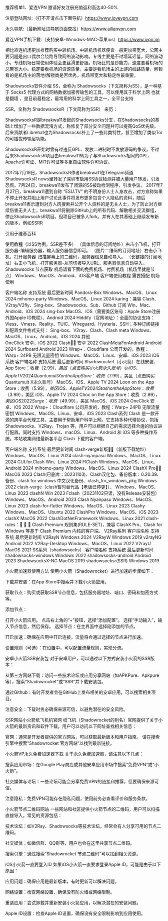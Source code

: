 推荐榜单1、爱连VPN 邀请好友注册充值返利高达40-50% 

注册登陆网址:（打不开请点击下面导航）https://www.iovevpn.com

永久导航:（最新网址进导航页面查找）https://www.ailianvpn.com

爱连VPN手机下载:（支持安卓-Winodws-MAC-苹果ios）https://www.ivpn.im

相比直连机场更加推荐购买中转机场。中转机场机器便宜一般更加带宽大，公网主要问题是出口偶尔会绕路导致网络波动影响。专线主要是不过墙延迟低，网络波动小，专线机场日常使用体验会更丝滑更舒服。机场比的是钞能力，速度要看机场的总带宽大小。稳定要看机场的资源质量，主要是看机场主的上游的线路质量，解锁看的是机场主的落地/解锁商是否优秀。机场带宽大和稳定性最重要。

Shadowsocks软件介绍
SS，全称为 Shadowsocks（下文简称为SS），是一种基于 Socks5 代理方式的网络数据加密传输包的工具，可以使用其于科学上网 也就是翻墙 ，是目前最稳定，最常用的科学上网工具之一，全平台支持

SSR，全称为 ShadowsocksR（下文简称为SSR） 来历：

ShadowsocksR是breakwa11发起的Shadowsocks分支，在Shadowsocks的基础上增加了一些数据混淆方式，称修复了部分安全问题并可以提高QoS优先级。后来贡献者Librehat也为Shadowsocks补上了一些此类特性，甚至增加了类似Tor的可插拔传输层功能。

ShadowsocksR开始时曾有过违反GPL、发放二进制时不发放源码的争议，不过后来ShadowsocksR项目由breakwa11转为了与Shadowsocks相同的GPL、Apache许可证、MIT许可证等多重自由软件许可协议。

2017年7月19日，ShadowsocksR作者breakwa11在Telegram频道ShadowsocksR news里转发了深圳市启用SS协议检测并被大量用户转发，引发恐慌。7月24日，breakwa11发布了闭源的SS被动检测程序，引发争议。 2017年7月27日，breakwa11遭到自称 “ESU.TV” 的不明身份人士人身攻击，对方宣称如果不停止开发并阻止用户讨论此事件将发布更多包含个人隐私的资料，随后breakwa11表示遭到对方人肉搜索并公开个人资料的是无关人士，为了防止对方继续伤害无关人士，breakwa11将删除GitHub上的所有代码、解散相关交流群组，停止ShadowsocksR项目。但项目已被多人fork。并有人在其基础上继续发布新的版本，例如SSRR

引用于维基百科

使用教程（以SS为例，SSR差不多）
（具体信息的订阅地址）右击小飞机，打开服务器-编辑服务器，输入服务器信息即可。
（图片二维码的订阅地址）右击小飞机，打开服务器-扫描屏幕上的二维码，服务器信息自动导入。
（长链接的订阅地址）右击小飞机，打开服务器-从剪切板导入URL，服务器信息自动导入。
Shadowsocks 节点获取
机场请看下面的免费机场、付费机场（机场里就是节点）
Windows、MacOS、Android、iOS客户端
客户端使用教程 需要搭配 机场 使用

客户端名称	支持系统	最后更新时间
Pandora-Box	Windows、MacOS、Linux	2024
mihomo-party	Windows、MacOS、Linux	2024
karing：兼容 Clash、V2ray/V2fly、Sing-box、Shadowsocks、Sub、Github 订阅	Win、Mac、Android、iOS	2024
sing-box	MacOS、iOS（需要美区账号：Apple Store注册外国Apple ID教程）、Android	2024
Hiddify（官网地址）：全面的协议支持：Vless、Vmess、Reality、TUIC、Wireguard、Hysteria、SSH；多种订阅链接和配置文件格式支持： Sing-box、V2ray、Clash、Clash meta	Windows、MacOS、Linux、Android、iOS	2024
其他	
OneClick	安卓、iOS	2022
Clash👍🏻	安卓	2022
ClashMetaForAndroid	Android	2024
Surfboard	Android	2023
Wrap+：Cloudflare 公司开发的，教程：Warp+ 24PB 无限流量密钥	Windows、MacOS、Linux、安卓、iOS	2023
iOS系统
客户端名称	支持系统	最后更新时间
Shadowrocket（小火箭）在线安装、App Store：收费（$2.99)，美区（点击购买小火箭永久账号）👍	iOS、Apple TV	2024
Quantumult X on the App Store：收费（$7.99），美区（点击购买Quantumult X永久账号）	MacOS、iOS、Apple TV	2024
Loon on the App Store：收费（$5.99），美区	iOS、Apple TV	2024
Stash on the App Store：收费（$3.99），美区	iOS、Apple TV	2024
Choc on the App Store：收费（$2.99），美区	iOS	2022
Surge：收费（$49.99），美区	MacOS、iOS	2024
OneClick	安卓、iOS	2022
Wrap+：Cloudflare 公司开发的，教程：Warp+ 24PB 无限流量密钥	Windows、MacOS、Linux、安卓、iOS	2023
Clash系列
Clash 是一款开源的跨平台代理工具，主要用于帮助用户科学上网。它支持多种代理协议，包括 Shadowsocks、V2Ray、Trojan 等，用户可以根据自己的需求选择合适的协议进行配置。同时支持 Windows、macOS、Linux、Android 和 iOS 等多种操作系统。本站收集网络最新各平台 Clash 下载的客户端。

客户端名称	支持系统	最后更新时间
clash-verge新版👍🏻（新版下载地址）	Windows、MacOS、Linux	2024
clash-nyanpasu	Windows、MacOS、Linux	2024
GUI.for.Clash	Win、Linux	2024
FlClash	Windows、MacOS、Linux、Android	2024
mihomo-party	Windows、MacOS、Linux	2024
ClashX Pro👍🏻	MacOS	2023
Clash(已删库：20231103)、Clash汉化包、备份版本：0.20.39、备份、clash for windows 中文汉化备份、clash_for_windows_pkg	Windows	2022
clash-verge（clash暂时替代品【老版已停更】）、	Windows、MacOS、Linux	2023
clashN	Win	2023
Fclash（20231102只读，没有Release安装包）	Windows、MacOS、Android	2023
Clash Nyanpasu	Windows、MacOS、Linux	2023
clash-for-flutter	Windows、MacOS、Linux	2023
Clashy	Windows、MacOS、Ubuntu	2022
ClashPro	Windows、MacOS、iOS	2023
clashX	MacOS	2022
ClashDotNetFramework	Windows、Linux	2021
clash-rules：🦄️ 🎃 👻 Clash Premium 规则集(RULE-SET)，兼容 ClashX Pro、Clash for Windows 等基于 Clash Premium 内核的客户端。
V2Ray系列
客户端名称	支持系统	最后更新时间
V2RayN	Windows	2024
V2RayW	Windows	2019
v2rayNG	Android	2022
V2Ray-Desktop	Windows、MacOS、Linux	2022
V2rayU	MacOS	2021
SS系列（shadowsocks）
客户端名称	支持系统	最后更新时间
shadowsocks-windows	Windows	2022
shadowsocks-android	Android	2023
ShadowsocksX-NG	MacOS	2019
shadowsocksr(SSR)	Windows	2019

小火箭加速器使用方法
使用小火箭（Shadowrocket）进行加速的步骤如下：

下载并安装：在App Store中搜索并下载小火箭应用。

获取节点：购买或获取SSR节点信息，包括服务器地址、端口、密码和加密方式等。

添加节点：

打开小火箭应用。
点击右上角的“+”按钮，选择“添加配置”。
选择“手动输入”，输入节点信息，然后保存。
选择节点：在主界面中选择刚添加的节点。

开启加速：确保在应用中开启连接，流量将会通过选择的节点进行加速。

设置规则（可选）：在设置中，可以配置流量规则，实现分流。

安卓小火箭SSR安装包
对于安卓用户，可以通过以下方式安装小火箭的SSR版本：

从第三方网站下载：访问一些技术论坛或应用分享网站（如APKPure、Apkpure等），搜索“Shadowrocket”或“SSR”并下载安装包。

通过Github：有时开发者会在GitHub上发布相关的安卓应用，可以搜索相关项目。

注意安全：下载时务必确保来源可信，以避免潜在的安全风险。

SSR网站小火箭纸飞机机官网
纸飞机（Shadowrocket的别名）官网提供了关于小火箭的最新资讯和软件下载。用户可以访问以下网址查找相关信息：

官网：通常是开发者提供的官方网站，可以获取最新版本和用户指南。
请在搜索引擎中搜索“Shadowrocket 官方网站”以找到最新链接。

小火箭VP永久免费加速器下载
关于永久免费加速器，请注意以下几点：

搜索应用市场：在Google Play商店或其他安卓应用市场中搜索“免费VPN”或“小火箭”。

社交媒体与论坛：一些论坛可能会分享免费VPN的链接和推荐，但要确保来源可信。

注意隐私：免费VPN可能存在隐私问题，使用前务必查看评价和服务条款。

小火箭节点二维码网站
一些网站和社区提供小火箭节点的二维码，用户可以扫描直接导入。常见的资源包括：

技术论坛：如V2Ray、Shadowsocks等技术论坛，经常会有人分享可用的节点二维码。

社交媒体：如微信群、QQ群等，用户也会在这里共享节点二维码。

搜索引擎：通过搜索“Shadowrocket 节点二维码”可以找到相关资源。

iOS小火箭一直要登入ID
如果iOS小火箭一直要求登录Apple ID，可能是由于以下原因：

应用问题：确保应用是最新版本，有时更新可以解决问题。

网络设置：检查网络设置，确保没有防火墙或网络限制。

重装应用：尝试卸载并重新安装小火箭应用，以解决潜在的安装问题。

Apple ID设置：检查Apple ID设置，确保没有安全限制影响到应用使用。
